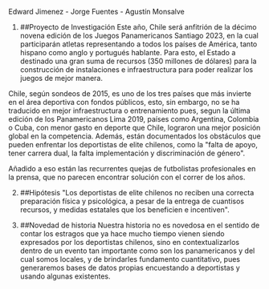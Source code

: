 Edward Jimenez - Jorge Fuentes - Agustín Monsalve

1) ##Proyecto de Investigación
Este año, Chile será anfitrión de la décimo novena edición de los Juegos Panamericanos Santiago 2023, en la cual participarán atletas representando a todos los países de América, tanto hispano como anglo y portugués hablante. Para esto, el Estado a destinado una gran suma de recursos (350 millones de dólares) para la construcción de instalaciones e infraestructura para poder realizar los juegos de mejor manera. 

Chile, según sondeos de 2015, es uno de los tres países que más invierte en el área deportiva con fondos públicos, esto, sin embargo, no se ha traducido en mejor infraestructura o entrenamiento pues, segun la última edición de los Panamericanos Lima 2019, países como Argentina, Colombia o Cuba, con menor gasto en deporte que Chile, lograron una mejor posición global en la competencia. Además, están documentados los obstáculos que pueden enfrentar los deportistas de elite chilenos, como la "falta de apoyo, tener carrera dual, la falta implementación y discriminación de género". 

Añadido a eso están las recurrentes quejas de futbolistas profesionales en la prensa, que no parecen encontrar solución con el correr de los años.

2) ##Hipótesis
"Los deportistas de elite chilenos no reciben una correcta preparación física y psicológica, a pesar de la entrega de cuantisos recursos, y medidas estatales que los beneficien e incentiven".

4) ##Novedad de historia
Nuestra historia no es novedosa en el sentido de contar los estragos que ya hace mucho tiempo vienen siendo expresados por los deportistas chilenos, sino en contextualizarlos dentro de un evento tan importante como son los panamericanos y del cual somos locales, y de brindarles fundamento cuantitativo, pues generaremos bases de datos propias encuestando a deportistas y usando algunas existentes.
